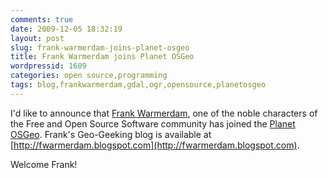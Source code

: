 ```yaml
---
comments: true
date: 2009-12-05 18:32:19
layout: post
slug: frank-warmerdam-joins-planet-osgeo
title: Frank Warmerdam joins Planet OSGeo
wordpressid: 1609
categories: open source,programming
tags: blog,frankwarmerdam,gdal,ogr,opensource,planetosgeo
---
```


I'd like to announce that [Frank Warmerdam](http://home.gdal.org/warmerda/), one of the noble characters of the Free and Open Source Software community has joined the [ Planet OSGeo](http://planet.osgeo.org). Frank's Geo-Geeking blog is available at [http://fwarmerdam.blogspot.com](http://fwarmerdam.blogspot.com).

Welcome Frank!

